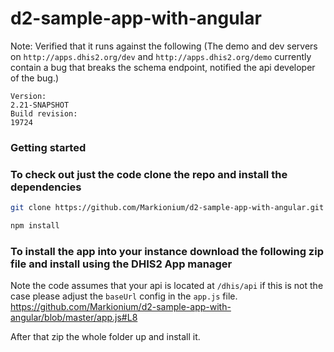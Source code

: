 # d2-sample-app-with-angular

Note: Verified that it runs against the following (The demo and dev servers on `http://apps.dhis2.org/dev` and `http://apps.dhis2.org/demo` currently contain a bug that breaks the schema endpoint, notified the api developer of the bug.)
```
Version:
2.21-SNAPSHOT
Build revision:
19724
```

### Getting started

### To check out just the code clone the repo and install the dependencies
```sh
git clone https://github.com/Markionium/d2-sample-app-with-angular.git

npm install
```

### To install the app into your instance download the following zip file and install using the DHIS2 App manager

Note the code assumes that your api is located at `/dhis/api` if this is not the case please adjust the `baseUrl` config in the `app.js` file.
https://github.com/Markionium/d2-sample-app-with-angular/blob/master/app.js#L8

After that zip the whole folder up and install it.

